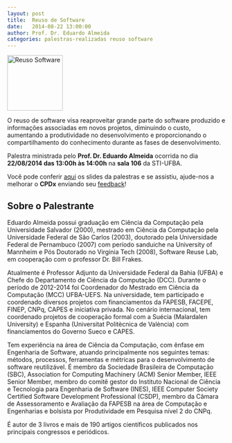 ```yaml
---
layout: post
title:  Reuso de Software
date:   2014-08-22 13:00:00
author: Prof. Dr. Eduardo Almeida
categories: palestras-realizadas reuso software
---
```

<p class="text-center">
  <img class="img-rounded" alt="Reuso Software" src="http://www.frenchcreeksoftware.com/water-reuse/img/reuse-logo.png" width="128" />
</p>

O reuso de software visa reaproveitar grande parte do software produzido e informações associadas em novos projetos, diminuindo o custo, aumentando a produtividade no desenvolvimento e proporcionando o compartilhamento do conhecimento durante as fases de desenvolvimento.

Palestra ministrada pelo **Prof. Dr. Eduardo Almeida** ocorrida no dia **22/08/2014 das 13:00h às 14:00h** na **sala 106** da STI-UFBA.

Você pode conferir [aqui] os slides da palestras e se assistiu, ajude-nos a melhorar o **CPDx** enviando seu [feedback]!

## Sobre o Palestrante

Eduardo Almeida possui graduação em Ciência da Computação pela Universidade Salvador (2000), mestrado em Ciência da Computação pela Universidade Federal de São Carlos (2003), doutorado pela Universidade Federal de Pernambuco (2007) com período sanduiche na University of Mannheim e Pós Doutorado no Virginia Tech (2008), Software Reuse Lab, em cooperação com o professor Dr. Bill Frakes.

Atualmente é Professor Adjunto da Universidade Federal da Bahia (UFBA) e Chefe do Departamento de Ciência da Computação (DCC). Durante o período de 2012-2014 foi Coordenador do Mestrado em Ciência da Computação (MCC) UFBA-UEFS. Na universidade, tem participado e coordenado diversos projetos com financiamentos da FAPESB, FACEPE, FINEP, CNPq, CAPES e iniciativa privada. No cenário internacional, tem coordenado projetos de cooperação formal com a Suécia (Malardalen University) e Espanha (Universitat Politècnica de València) com financiamentos do Governo Sueco e CAPES.

Tem experiência na área de Ciência da Computação, com ênfase em Engenharia de Software, atuando principalmente nos seguintes temas: métodos, processos, ferramentas e métricas para o desenvolvimento de software reutilizável. É membro da Sociedade Brasileira de Computação (SBC), Association for Computing Machinery (ACM) Senior Member, IEEE Senior Member, membro do comitê gestor do Instituto Nacional de Ciência e Tecnologia para Engenharia de Software (INES), IEEE Computer Society Certified Software Development Professional (CSDP), membro da Câmara de Assessoramento e Avaliação da FAPESB na área de Computação e Engenharias e bolsista por Produtividade em Pesquisa nível 2 do CNPq.

É autor de 3 livros e mais de 190 artigos científicos publicados nos principais congressos e periódicos.


[aqui]: http://
[feedback]: https://docs.google.com/spreadsheet/viewform?formkey=dEFyQTNzT2hZejJ1TG02UW50dzBUTVE6MQ#gid=0
